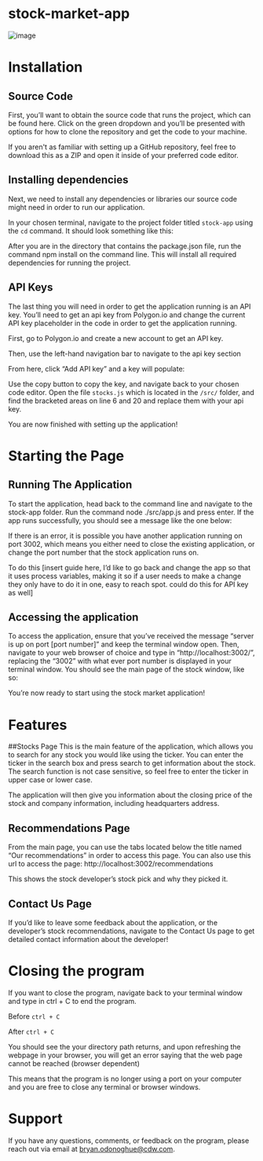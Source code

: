 ﻿# stock-market-app
![image](https://user-images.githubusercontent.com/128628571/231853229-8bd39add-206a-467f-a2f1-7a8a52c4c88c.png)

# Installation
## Source Code
First, you’ll want to obtain the source code that runs the project, which can be found here.  Click on the green dropdown and you’ll be presented with options for how to clone the repository and get the code to your machine.


 

If you aren't as familiar with setting up a GitHub repository, feel free to download this as a ZIP and open it inside of your preferred code editor.

## Installing dependencies
Next, we need to install any dependencies or libraries our source code might need in order to run our application. 

In your chosen terminal, navigate to the project folder titled `stock-app` using the `cd` command. It should look something like this: 


After you are in the directory that contains the package.json file, run the command npm install on the command line. This will install all required dependencies for running the project.

## API Keys
The last thing you will need in order to get the application running is an API key. You’ll need to get an api key from Polygon.io and change the current API key placeholder in the code in order to get the application running. 

First, go to Polygon.io and create a new account to get an API key.


Then, use the left-hand navigation bar to navigate to the api key section


From here, click “Add API key” and a key will populate:


Use the copy button to copy the key, and navigate back to your chosen code editor. Open the file `stocks.js` which is located in the `/src/` folder, and find the bracketed areas on line 6 and 20 and replace them with your api key.


You are now finished with setting up the application!

# Starting the Page
## Running The Application
To start the application, head back to the command line and navigate to the stock-app folder. Run the command node ./src/app.js and press enter. If the app runs successfully, you should see a message like the one below: 


If there is an error, it is possible you have another application running on port 3002, which means you either need to close the existing application, or change the port number that the stock application runs on. 

To do this [insert guide here, I’d like to go back and change the app so that it uses process variables, making it so if a user needs to make a change they only have to do it in one, easy to reach spot. could do this for API key as well]

## Accessing the application
To access the application, ensure that you’ve received the message “server is up on port [port number]” and keep the terminal window open. Then, navigate to your web browser of choice and type in “http://localhost:3002/”, replacing the  “3002” with what ever port number is displayed in your terminal window. You should see the main page of the stock window, like so:


You’re now ready to start using the stock market application!

# Features
##Stocks Page
This is the main feature of the application, which allows you to search for any stock you would like using the ticker. You can enter the ticker in the search box and press search to get information about the stock. The search function is not case sensitive, so feel free to enter the ticker in upper case or lower case.


The application will then give you information about the closing price of the stock and company information, including headquarters address.

## Recommendations Page
From the main page, you can use the tabs located below the title named “Our recommendations” in order to access this page. You can also use this url to access the page: http://localhost:3002/recommendations


This shows the stock developer’s stock pick and why they picked it. 

## Contact Us Page
If you’d like to leave some feedback about the application, or the developer’s stock recommendations, navigate to the Contact Us page to get detailed contact information about the developer!


 

# Closing the program
If you want to close the program, navigate back to your terminal window and type in ctrl + C to end the program. 


Before `ctrl + C`

After `ctrl + C`
 

You should see the your directory path returns, and upon refreshing the webpage in your browser, you will get an error saying that the web page cannot be reached (browser dependent)


This means that the program is no longer using a port on your computer and you are free to close any terminal or browser windows.

# Support
If you have any questions, comments, or feedback on the program, please reach out via email at bryan.odonoghue@cdw.com.
